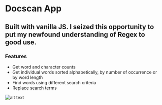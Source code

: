 # Docscan App

## Built with vanilla JS. I seized this opportunity to put my newfound understanding of Regex to good use. 

### Features
 * Get word and character counts
 * Get individual words sorted alphabetically, by number of occurrence or by word length
 * Find words using different search criteria
 * Replace search terms

![alt text](https://i.ibb.co/hKJTc16/Docscan-3.png "Sneek Preview")
